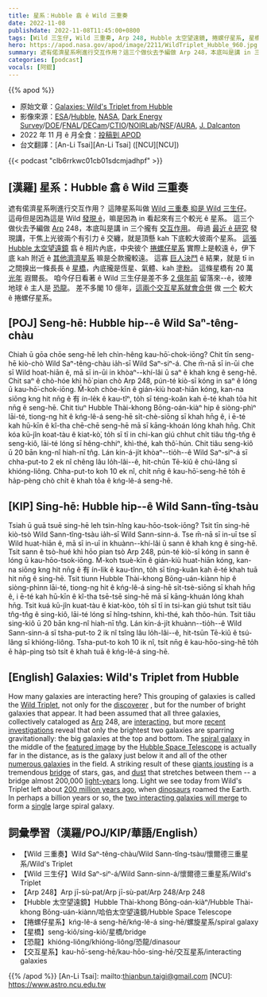 ```yaml
---
title: 星系：Hubble 翕 ê Wild 三重奏
date: 2022-11-08
publishdate: 2022-11-08T11:45:00+0800
tags: [Wild 三生仔, Wild 三重奏, Arp 248, Hubble 太空望遠鏡, 捲螺仔星系, 星橋, 恐龍, 交互星系]
hero: https://apod.nasa.gov/apod/image/2211/WildTriplet_Hubble_960.jpg
summary: 遮有偌濟星系咧進行交互作用？這三个做伙去予編做 Arp 248，本底叫是講 in 三个攏有交互作用。
categories: [podcast]
vocals: [阿錕]
---
```


{{% apod %}}

- 原始文章：[Galaxies: Wild's Triplet from Hubble](https://apod.nasa.gov/apod/ap221108.html)
- 影像來源：[ESA](https://www.esa.int/)/[Hubble](https://esahubble.org/), [NASA](https://www.nasa.gov/), [Dark Energy Survey](https://www.darkenergysurvey.org/)/[DOE](https://www.energy.gov/)/[FNAL](https://www.fnal.gov/)/[DECam](https://news.fnal.gov/tag/decam/)/[CTIO](https://noirlab.edu/public/programs/ctio/)/[NOIRLab](https://noirlab.edu/)/[NSF](https://www.nsf.gov/)/[AURA](https://www.aura-astronomy.org/), [J. Dalcanton](https://www.simonsfoundation.org/people/julianne-dalcanton/)
- 2022 年 11 月 ê 月全食：[投稿到 APOD](https://www.facebook.com/media/set/?set=a.154926410569278&type=3)
- 台文翻譯：[An-Li Tsai][An-Li Tsai] ([NCU][NCU])

{{< podcast "clb6rrkwc01cb01sdcmjadhpf" >}}

## [漢羅] 星系：Hubble 翕 ê Wild 三重奏
遮有偌濟星系咧進行交互作用？
這陣星系叫做 [Wild 三重奏 抑是 Wild 三生仔][Wild Triplet]。
這毋但是因為這是 Wild [發現 ê][discoverer]，嘛是因為 in 看起來有三个較光 ê 星系。
這三个做伙去予編做 [Arp][Arp] 248，本底叫是講 in 三个攏有 [交互作用][interacting]。
毋過 [最近 ê 研究][recent investigations] 發現講，干焦上光彼兩个有引力 ê 交纏，就是頂懸 kah 下底較大彼兩个星系。
[這張][featured image] [Hubble 太空望遠鏡][Hubble Space Telescope] 翕 ê 相片內底，中央彼个 [捲螺仔星系][spiral galaxy] 實際上是較遠 ê，伊下底 kah 附近 ê [其他濟濟星系][numerous galaxies] 嘛是仝款攏較遠。
這寡 [巨人決鬥][giants jousting] ê 結果，就是 tī in 之間搝出一條長長 ê [星橋][bridge]，內底攏是恆星、氣體、kah [塗粉][dust]。
這條星橋有 20 萬 [光年][light-years] 遐爾長。
咱今仔日看著 ê Wild 三生仔是差不多 [2 億年前][200 million years ago] 留落來--ê，彼陣地球 ê 主人是 [恐龍][dinosaurs]。
差不多閣 10 億年，[這兩个交互星系就會合併][two interacting galaxies will merge] 做 [一个][single] 較大 ê 捲螺仔星系。

## [POJ] Seng-hē: Hubble hip--ê Wild Saⁿ-têng-chàu
Chiah ū gōa chōe seng-hē leh chìn-hêng kau-hō͘-chok-iōng?
Chit tīn seng-hē kiò-chò Wild Saⁿ-têng-chàu ia̍h-sī Wild Saⁿ-siⁿ-á.
Che m̄-nā sī in-ūi che sī Wild hoat-hiān ê, mā sī in-ūi in khòaⁿ--khí-lâi ū saⁿ ê khah kng ê seng-hē.
Chit saⁿ ê chò-hóe khì hō͘ pian chò Arp 248, pún-té kiò-sī kóng in saⁿ ê lóng ū kau-hō͘-chok-iōng.
M̄-koh chòe-kīn ê gián-kiù hoat-hiān kóng, kan-na siōng kng hit nn̄g ê 有 ín-le̍k ê kau-tîⁿ, to̍h sī téng-koân kah ē-té khah tōa hit nn̄g ê seng-hē.
Chit tiuⁿ Hubble Thài-khong Bōng-oán-kiàⁿ hip ê siòng-phìⁿ lāi-té, tiong-ng hit ê kńg-lê-á seng-hē si̍t-chè-siōng sī khah hn̄g ê, i ē-té kah hū-kīn ê kî-tha chē-chē seng-hē mā sī kāng-khoán lóng khah hn̄g.
Chit kóa kū-jîn koat-tàu ê kiat-kò͘, to̍h sī tī in chi-kan giú chhut chi̍t tiâu tn̂g-tn̂g ê seng-kiô, lāi-té lóng sī hêng-chhiⁿ, khì-thé, kah thô͘-hún.
Chit tiâu seng-kiô ū 20 bān kng-nî hiah-nī tn̂g.
Lán kin-á-ji̍t khòaⁿ--tio̍h--ê Wild Saⁿ-siⁿ-á sī chha-put-to 2 ek nî chêng lâu lo̍h-lâi--ê, hit-chūn Tē-kiû ê chú-lâng sī khióng-liông.
Chha-put-to koh 10 ek nî, chi̍t nn̄g ê kau-hō͘-seng-hē to̍h ē ha̍p-pèng chò chi̍t ê khah tōa ê kńg-lê-á seng-hē.


## [KIP] Sing-hē: Hubble hip--ê Wild Sann-tîng-tsàu
Tsiah ū guā tsuē sing-hē leh tsìn-hîng kau-hōo-tsok-iōng?
Tsit tīn sing-hē kiò-tsò Wild Sann-tîng-tsàu ia̍h-sī Wild Sann-sinn-á.
Tse m̄-nā sī in-uī tse sī Wild huat-hiān ê, mā sī in-uī in khuànn--khí-lâi ū sann ê khah kng ê sing-hē.
Tsit sann ê tsò-hué khì hōo pian tsò Arp 248, pún-té kiò-sī kóng in sann ê lóng ū kau-hōo-tsok-iōng.
M̄-koh tsuè-kīn ê gián-kiù huat-hiān kóng, kan-na siōng kng hit nn̄g ê 有 ín-li̍k ê kau-tînn, to̍h sī tíng-kuân kah ē-té khah tuā hit nn̄g ê sing-hē.
Tsit tiunn Hubble Thài-khong Bōng-uán-kiànn hip ê siòng-phìnn lāi-té, tiong-ng hit ê kńg-lê-á sing-hē si̍t-tsè-siōng sī khah hn̄g ê, i ē-té kah hū-kīn ê kî-tha tsē-tsē sing-hē mā sī kāng-khuán lóng khah hn̄g.
Tsit kuá kū-jîn kuat-tàu ê kiat-kòo, to̍h sī tī in tsi-kan giú tshut tsi̍t tiâu tn̂g-tn̂g ê sing-kiô, lāi-té lóng sī hîng-tshinn, khì-thé, kah thôo-hún.
Tsit tiâu sing-kiô ū 20 bān kng-nî hiah-nī tn̂g.
Lán kin-á-ji̍t khuànn--tio̍h--ê Wild Sann-sinn-á sī tsha-put-to 2 ik nî tsîng lâu lo̍h-lâi--ê, hit-tsūn Tē-kiû ê tsú-lâng sī khióng-liông.
Tsha-put-to koh 10 ik nî, tsi̍t nn̄g ê kau-hōo-sing-hē to̍h ē ha̍p-pìng tsò tsi̍t ê khah tuā ê kńg-lê-á sing-hē.

## [English] Galaxies: Wild's Triplet from Hubble

How many galaxies are interacting here?
This grouping of galaxies is called the [Wild Triplet][Wild Triplet], not only for the [discoverer][discoverer] , but for the number of bright galaxies that appear.
It had been assumed that all three galaxies, collectively cataloged as [Arp][Arp] 248, are [interacting][interacting], but more [recent investigations][recent investigations] reveal that only the brightest two galaxies are sparring gravitationally: the big galaxies at the top and bottom.
The [spiral galaxy][spiral galaxy] in the middle of the [featured image][featured image] by the [Hubble Space Telescope][Hubble Space Telescope] is actually far in the distance, as is the galaxy just below it and all of the other [numerous galaxies][numerous galaxies] in the field.
A striking result of these [giants jousting][giants jousting] is a tremendous [bridge][bridge] of stars, gas, and [dust][dust] that stretches between them -- a bridge almost 200,000 [light-years][light-years] long.
Light we see today from Wild's Triplet left about [200 million years ago][200 million years ago], when [dinosaurs][dinosaurs] roamed the Earth.
In perhaps a billion years or so, the [two interacting galaxies will merge][two interacting galaxies will merge] to form a [single][single] large spiral galaxy.



## 詞彙學習（漢羅/POJ/KIP/華語/English）
- 【Wild 三重奏】Wild Saⁿ-têng-chàu/Wild Sann-tîng-tsàu/懷爾德三重星系/Wild's Triplet
- 【Wild 三生仔】Wild Saⁿ-siⁿ-á/Wild Sann-sinn-á/懷爾德三重星系/Wild's Triplet
- 【Arp 248】Arp jī-sù-pat/Arp jī-sù-pat/Arp 248/Arp 248
- 【Hubble 太空望遠鏡】Hubble Thài-khong Bōng-oán-kiàⁿ/Hubble Thài-khong Bōng-uán-kiànn/哈伯太空望遠鏡/Hubble Space Telescope
- 【捲螺仔星系】kńg-lê-á seng-hē/kńg-lê-á sing-hē/螺旋星系/spiral galaxy
- 【星橋】seng-kiô/sing-kiô/星橋/bridge
- 【恐龍】khióng-liông/khióng-liông/恐龍/dinasour
- 【交互星系】kau-hō͘-seng-hē/kau-hōo-sing-hē/交互星系/interacting galaxies


{{% /apod %}}
[An-Li Tsai]: mailto:thianbun.taigi@gmail.com
[NCU]: https://www.astro.ncu.edu.tw

[copyright]: https://apod.nasa.gov/apod/fap/lib/about_apod.html#srapply
[License]: https://creativecommons.org/licenses/by/2.0/

[Wild Triplet]:https://en.wikipedia.org/wiki/Wild's_Triplet
[discoverer]:https://en.wikipedia.org/wiki/Paul_Wild_(Australian_scientist)
[Arp]:https://ned.ipac.caltech.edu/level5/Arp/Arp_contents.html
[interacting]:https://apod.nasa.gov/apod/ap130514.html
[recent investigations]:https://i.insider.com/55a67a7a371d22ce178b6624
[spiral galaxy]:https://en.wikipedia.org/wiki/Spiral_galaxy
[featured image]:https://esahubble.org/images/potw2244a/
[Hubble Space Telescope]:https://www.nasa.gov/mission_pages/hubble/story/index.html
[numerous galaxies]:https://apod.nasa.gov/apod/ap210802.html
[giants jousting]:https://apod.nasa.gov/apod/ap211004.html
[bridge]:https://apod.nasa.gov/apod/ap190325.html
[dust]:https://astronomy.swin.edu.au/cosmos/d/Dust+Grain
[light-years]:https://spaceplace.nasa.gov/light-year/en/
[200 million years ago]:https://en.wikipedia.org/wiki/Timeline_of_the_evolutionary_history_of_life#Mesozoic_Era
[dinosaurs]:https://apod.nasa.gov/apod/ap171007.html
[two interacting galaxies will merge]:https://apod.nasa.gov/apod/ap220606.html
[single]:https://apod.nasa.gov/apod/ap120717.html


